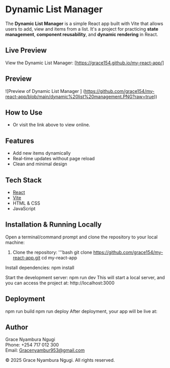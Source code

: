 #  Dynamic List Manager

The **Dynamic List Manager** is a simple React app built with Vite that allows users to add, view and items from a list.
It's a project for practicing **state management**, **component reusability**, and **dynamic rendering** in React.

## Live Preview
View the Dynamic List Manager:
[https://grace154.github.io/my-react-app/] 

## Preview
![Preview of Dynamic List Manager ]
(https://github.com/grace154/my-react-app/blob/main/dynamic%20list%20management.PNG?raw=true)) 
## How to Use
- Or visit the link above to view online.


## Features
- Add new items dynamically
- Real-time updates without page reload
- Clean and minimal design
## Tech Stack
- [React](https://reactjs.org/)
- [Vite](https://vitejs.dev/)
- HTML & CSS
- JavaScript
  
## Installation & Running Locally
 Open a terminal/command prompt and clone the repository to your local machine:
1. Clone the repository:
'''bash
git clone https://github.com/grace154/my-react-app.git
cd my-react-app

Install dependencies:
npm install

Start the development server:
npm run dev
This will start a local server, and you can access the project at:
http://localhost:3000
## Deployment
npm run build
npm run deploy
After deployment, your app will be live at:

## Author
Grace Nyambura Ngugi  
Phone: +254 717 012 300  
Email: Gracenyambur953@gmail.com  

© 2025 Grace Nyambura Ngugi. All rights reserved.


